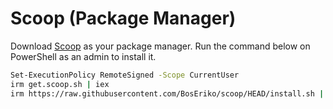 # Scoop (Package Manager)
Download [Scoop](https://scoop.sh/) as your package manager. Run the command below on PowerShell as an admin to install it.
``` sh
Set-ExecutionPolicy RemoteSigned -Scope CurrentUser
irm get.scoop.sh | iex
irm https://raw.githubusercontent.com/BosEriko/scoop/HEAD/install.sh | iex
```
